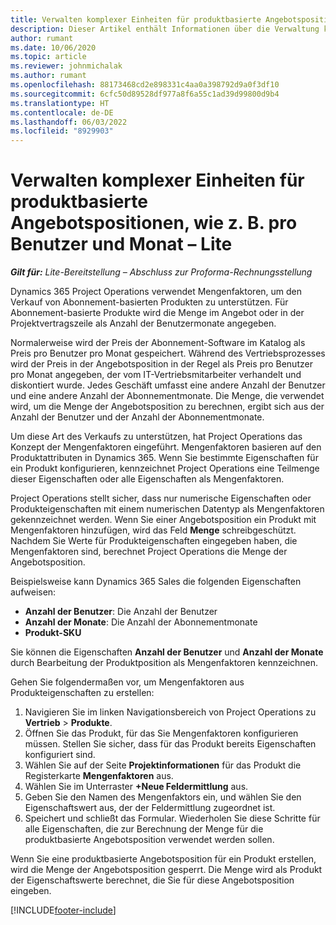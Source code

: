 ```yaml
---
title: Verwalten komplexer Einheiten für produktbasierte Angebotspositionen, wie z. B. pro Benutzer und Monat – Lite
description: Dieser Artikel enthält Informationen über die Verwaltung komplexer Einheiten für produktbasierte Angebotszeilen.
author: rumant
ms.date: 10/06/2020
ms.topic: article
ms.reviewer: johnmichalak
ms.author: rumant
ms.openlocfilehash: 88173468cd2e898331c4aa0a398792d9a0f3df10
ms.sourcegitcommit: 6cfc50d89528df977a8f6a55c1ad39d99800d9b4
ms.translationtype: HT
ms.contentlocale: de-DE
ms.lasthandoff: 06/03/2022
ms.locfileid: "8929903"
---
```

# <a name="managing-complex-units-such-as-per-user-per-month-for-product-based-quote-lines---lite"></a>Verwalten komplexer Einheiten für produktbasierte Angebotspositionen, wie z. B. pro Benutzer und Monat – Lite

_**Gilt für:** Lite-Bereitstellung – Abschluss zur Proforma-Rechnungsstellung_

Dynamics 365 Project Operations verwendet Mengenfaktoren, um den Verkauf von Abonnement-basierten Produkten zu unterstützen. Für Abonnement-basierte Produkte wird die Menge im Angebot oder in der Projektvertragszeile als Anzahl der Benutzermonate angegeben.

Normalerweise wird der Preis der Abonnement-Software im Katalog als Preis pro Benutzer pro Monat gespeichert. Während des Vertriebsprozesses wird der Preis in der Angebotsposition in der Regel als Preis pro Benutzer pro Monat angegeben, der vom IT-Vertriebsmitarbeiter verhandelt und diskontiert wurde. Jedes Geschäft umfasst eine andere Anzahl der Benutzer und eine andere Anzahl der Abonnementmonate. Die Menge, die verwendet wird, um die Menge der Angebotsposition zu berechnen, ergibt sich aus der Anzahl der Benutzer und der Anzahl der Abonnementmonate.

Um diese Art des Verkaufs zu unterstützen, hat Project Operations das Konzept der Mengenfaktoren eingeführt. Mengenfaktoren basieren auf den Produktattributen in Dynamics 365. Wenn Sie bestimmte Eigenschaften für ein Produkt konfigurieren, kennzeichnet Project Operations eine Teilmenge dieser Eigenschaften oder alle Eigenschaften als Mengenfaktoren.

Project Operations stellt sicher, dass nur numerische Eigenschaften oder Produkteigenschaften mit einem numerischen Datentyp als Mengenfaktoren gekennzeichnet werden. Wenn Sie einer Angebotsposition ein Produkt mit Mengenfaktoren hinzufügen, wird das Feld **Menge** schreibgeschützt. Nachdem Sie Werte für Produkteigenschaften eingegeben haben, die Mengenfaktoren sind, berechnet Project Operations die Menge der Angebotsposition.

Beispielsweise kann Dynamics 365 Sales die folgenden Eigenschaften aufweisen:

- **Anzahl der Benutzer**: Die Anzahl der Benutzer
- **Anzahl der Monate**: Die Anzahl der Abonnementmonate
- **Produkt-SKU**

Sie können die Eigenschaften **Anzahl der Benutzer** und **Anzahl der Monate** durch Bearbeitung der Produktposition als Mengenfaktoren kennzeichnen.

Gehen Sie folgendermaßen vor, um Mengenfaktoren aus Produkteigenschaften zu erstellen:

1. Navigieren Sie im linken Navigationsbereich von Project Operations zu **Vertrieb** > **Produkte**.
2. Öffnen Sie das Produkt, für das Sie Mengenfaktoren konfigurieren müssen. Stellen Sie sicher, dass für das Produkt bereits Eigenschaften konfiguriert sind.
3. Wählen Sie auf der Seite **Projektinformationen** für das Produkt die Registerkarte **Mengenfaktoren** aus.
4. Wählen Sie im Unterraster **+Neue Feldermittlung** aus.
5. Geben Sie den Namen des Mengenfaktors ein, und wählen Sie den Eigenschaftswert aus, der der Feldermittlung zugeordnet ist.
6. Speichert und schließt das Formular. Wiederholen Sie diese Schritte für alle Eigenschaften, die zur Berechnung der Menge für die produktbasierte Angebotsposition verwendet werden sollen.

Wenn Sie eine produktbasierte Angebotsposition für ein Produkt erstellen, wird die Menge der Angebotsposition gesperrt. Die Menge wird als Produkt der Eigenschaftswerte berechnet, die Sie für diese Angebotsposition eingeben.


[!INCLUDE[footer-include](../../includes/footer-banner.md)]